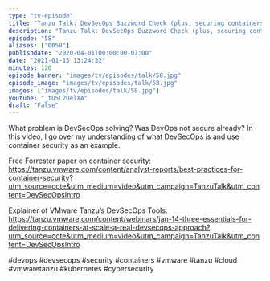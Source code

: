 ```yaml
---
type: "tv-episode"
title: "Tanzu Talk: DevSecOps Buzzword Check (plus, securing containers)"
description: "Tanzu Talk: DevSecOps Buzzword Check (plus, securing containers)"
episode: "58"
aliases: ["0058"]
publishdate: "2020-04-01T00:00:00-07:00"
date: "2021-01-15 13:24:32"
minutes: 120
episode_banner: "images/tv/episodes/talk/58.jpg"
episode_image: "images/tv/episodes/talk/58.jpg"
images: ["images/tv/episodes/talk/58.jpg"]
youtube: "_tU5L2UelXA"
draft: "False"
---
```


What problem is DevSecOps solving? Was DevOps not secure already? In this video, I go over my understanding of what DevSecOps is and use container security as an example.

Free Forrester paper on container security: https://tanzu.vmware.com/content/analyst-reports/best-practices-for-container-security?utm_source=cote&utm_medium=video&utm_campaign=TanzuTalk&utm_content=DevSecOpsIntro

Explainer of VMware Tanzu’s DevSecOps Tools: https://tanzu.vmware.com/content/webinars/jan-14-three-essentials-for-delivering-containers-at-scale-a-real-devsecops-approach?utm_source=cote&utm_medium=video&utm_campaign=TanzuTalk&utm_content=DevSecOpsIntro 


#devops #devsecops #security #containers #vmware #tanzu #cloud #vmwaretanzu #kubernetes #cybersecurity